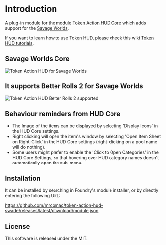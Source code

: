 # Introduction
A plug-in module for the module [Token Action HUD Core](https://foundryvtt.com/packages/token-action-hud-core) which adds support for the [Savage Worlds](https://foundryvtt.com/packages/swade).

If you want to learn how to use Token HUD, please check this wiki [Token HUD tutorials](https://github.com/Larkinabout/fvtt-token-action-hud-core/wiki/How-to-Use-Token-Action-HUD).
## Savage Worlds Core
![Token Action HUD for Savage Worlds](readme/core.gif)

## It supports Better Rolls 2 for Savage Worlds
![Token Action HUD Better Rolls 2 supported](readme/br2.gif)

## Behaviour reminders from HUD Core

- The Image of the items can be displayed by selecting 'Display Icons' in the HUD Core settings.
- Right clicking will open the item's window by selecting 'Open Item Sheet on Right-Click' in the HUD Core settings (right-clicking on a pool name will do nothing).
- Some users might prefer to enable the 'Click to Open Categories' in the HUD Core Settings, so that hovering over HUD category names doesn't automatically open the sub-menu.

## Installation

It can be installed by searching in Foundry's module installer, or by directly entering the following URL:

https://github.com/mrcomac/token-action-hud-swade/releases/latest/download/module.json

## License

This software is released under the MIT.

